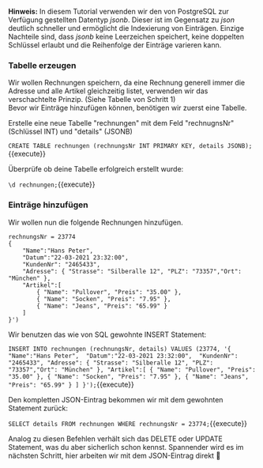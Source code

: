 __Hinweis:__
In diesem Tutorial verwenden wir den von PostgreSQL zur Verfügung gestellten Datentyp _jsonb_. 
Dieser ist im Gegensatz zu _json_ deutlich schneller und ermöglicht die Indexierung von Einträgen.
Einzige Nachteile sind, dass _jsonb_ keine Leerzeichen speichert, keine doppelten Schlüssel erlaubt und die Reihenfolge der Einträge varieren kann.



### Tabelle erzeugen
Wir wollen Rechnungen speichern, da eine Rechnung generell immer die Adresse und alle Artikel gleichzeitig listet, verwenden wir das verschachtelte Prinzip. (Siehe Tabelle von Schritt 1)  
Bevor wir Einträge hinzufügen können, benötigen wir zuerst eine Tabelle.

Erstelle eine neue Tabelle "rechnungen" mit dem Feld "rechnugnsNr" (Schlüssel INT) und "details" (JSONB)

`CREATE TABLE rechnungen (rechnungsNr INT PRIMARY KEY, details JSONB);`{{execute}}

Überprüfe ob deine Tabelle erfolgreich erstellt wurde:

`\d rechnungen;`{{execute}}

### Einträge hinzufügen
Wir wollen nun die folgende Rechnungen hinzufügen.
```
rechnungsNr = 23774
{ 
	"Name":"Hans Peter", 
	"Datum":"22-03-2021 23:32:00", 
	"KundenNr": "2465433",
	"Adresse": { "Strasse": "Silberalle 12", "PLZ": "73357","Ort": "München" },
	"Artikel":[
		{ "Name": "Pullover", "Preis": "35.00" },
		{ "Name": "Socken", "Preis": "7.95" },
		{ "Name": "Jeans", "Preis": "65.99" }
	]
}')
```

Wir benutzen das wie von SQL gewohnte INSERT Statement:

`INSERT INTO rechnungen (rechnungsNr, details) VALUES (23774, '{ 
	"Name":"Hans Peter", 
	"Datum":"22-03-2021 23:32:00", 
	"KundenNr": "2465433",
	"Adresse": { "Strasse": "Silberalle 12", "PLZ": "73357","Ort": "München" },
	"Artikel":[
		{ "Name": "Pullover", "Preis": "35.00" },
		{ "Name": "Socken", "Preis": "7.95" },
		{ "Name": "Jeans", "Preis": "65.99" }
	]
}');`{{execute}}


Den kompletten JSON-Eintrag bekommen wir mit dem gewohnten Statement zurück:

`SELECT details FROM rechnungen WHERE rechnungsNr = 23774;`{{execute}}

Analog zu diesen Befehlen verhält sich das DELETE oder UPDATE Statement, was du aber sicherlich schon kennst. 
Spannender wird es im nächsten Schritt, hier arbeiten wir mit dem JSON-Eintrag direkt 🧐

